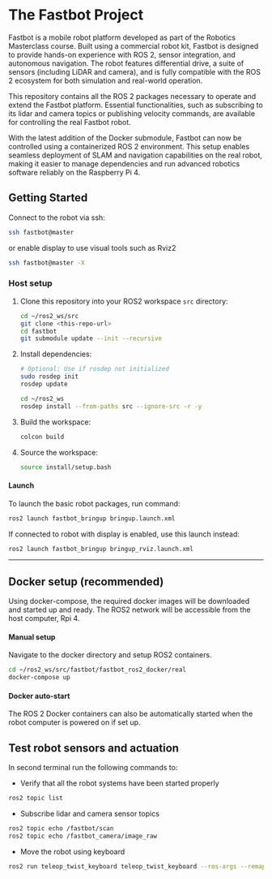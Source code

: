 # The Fastbot Project

Fastbot is a mobile robot platform developed as part of the Robotics Masterclass course. Built using a commercial robot kit, Fastbot is designed to provide hands-on experience with ROS 2, sensor integration, and autonomous navigation. The robot features differential drive, a suite of sensors (including LiDAR and camera), and is fully compatible with the ROS 2 ecosystem for both simulation and real-world operation.

This repository contains all the ROS 2 packages necessary to operate and extend the Fastbot platform. Essential functionalities, such as subscribing to its lidar and camera topics or publishing velocity commands, are available for controlling the real Fastbot robot.

With the latest addition of the Docker submodule, Fastbot can now be controlled using a containerized ROS 2 environment. This setup enables seamless deployment of SLAM and navigation capabilities on the real robot, making it easier to manage dependencies and run advanced robotics software reliably on the Raspberry Pi 4.

## Getting Started

Connect to the robot via ssh:

```bash
ssh fastbot@master
```
or enable display to use visual tools such as Rviz2
```bash
ssh fastbot@master -X
```

### Host setup

1. Clone this repository into your ROS2 workspace `src` directory:
    ```bash
    cd ~/ros2_ws/src
    git clone <this-repo-url>
    cd fastbot
    git submodule update --init --recursive
    ```
2. Install dependencies:
    ```bash
    # Optional: Use if rosdep not initialized
    sudo rosdep init
    rosdep update
    ```
    ```bash
    cd ~/ros2_ws
    rosdep install --from-paths src --ignore-src -r -y
    ```
3. Build the workspace:
    ```bash
    colcon build
    ```
4. Source the workspace:
    ```bash
    source install/setup.bash
    ```

#### Launch

To launch the basic robot packages, run command: 

```bash
ros2 launch fastbot_bringup bringup.launch.xml
```
If connected to robot with display is enabled, use this launch instead:
```bash
ros2 launch fastbot_bringup bringup_rviz.launch.xml
```
---

## Docker setup (recommended)

Using docker-compose, the required docker images will be downloaded and started up and ready. The ROS2 network will be accessible from the host computer, Rpi 4.

#### Manual setup

Navigate to the docker directory and setup ROS2 containers.

```bash
cd ~/ros2_ws/src/fastbot/fastbot_ros2_docker/real
docker-compose up
```

#### Docker auto-start

The ROS 2 Docker containers can also be automatically started when the robot computer is powered on if set up.

## Test robot sensors and actuation

In second terminal run the following commands to:

- Verify that all the robot systems have been started properly
```bash
ros2 topic list
```
- Subscribe lidar and camera sensor topics
```bash
ros2 topic echo /fastbot/scan
ros2 topic echo /fastbot_camera/image_raw
```
- Move the robot using keyboard
```bash
ros2 run teleop_twist_keyboard teleop_twist_keyboard --ros-args --remap cmd_vel:=/fastbot/cmd_vel
```

